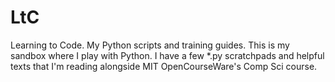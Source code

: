 # LtC
Learning to Code. My Python scripts and training guides.
This is my sandbox where I play with Python. I have a few *.py scratchpads and helpful texts that I'm reading alongside MIT OpenCourseWare's Comp Sci course.

